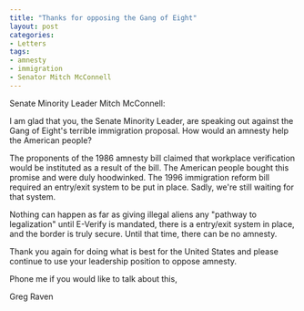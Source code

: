 ```yaml
---
title: "Thanks for opposing the Gang of Eight"
layout: post
categories:
- Letters
tags:
- amnesty
- immigration
- Senator Mitch McConnell
---
```


Senate Minority Leader Mitch McConnell:

I am glad that you, the Senate Minority Leader, are speaking out against the Gang of Eight's terrible immigration proposal. How would an amnesty help the American people?  
  
The proponents of the 1986 amnesty bill claimed that workplace verification would be instituted as a result of the bill. The American people bought this promise and were duly hoodwinked. The 1996 immigration reform bill required an entry/exit system to be put in place. Sadly, we're still waiting for that system.

Nothing can happen as far as giving illegal aliens any "pathway to legalization" until E-Verify is mandated, there is a entry/exit system in place, and the border is truly secure. Until that time, there can be no amnesty.

Thank you again for doing what is best for the United States and please continue to use your leadership position to oppose amnesty.

Phone me if you would like to talk about this,

Greg Raven